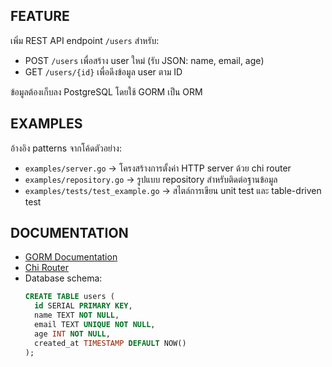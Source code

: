 ## FEATURE
เพิ่ม REST API endpoint `/users` สำหรับ:
- POST `/users` เพื่อสร้าง user ใหม่ (รับ JSON: name, email, age)
- GET `/users/{id}` เพื่อดึงข้อมูล user ตาม ID

ข้อมูลต้องเก็บลง PostgreSQL โดยใช้ GORM เป็น ORM

## EXAMPLES
อ้างอิง patterns จากโค้ดตัวอย่าง:
- `examples/server.go` → โครงสร้างการตั้งค่า HTTP server ด้วย chi router
- `examples/repository.go` → รูปแบบ repository สำหรับติดต่อฐานข้อมูล
- `examples/tests/test_example.go` → สไตล์การเขียน unit test และ table-driven test

## DOCUMENTATION
- [GORM Documentation](https://gorm.io/docs/)
- [Chi Router](https://github.com/go-chi/chi)
- Database schema:
  ```sql
  CREATE TABLE users (
    id SERIAL PRIMARY KEY,
    name TEXT NOT NULL,
    email TEXT UNIQUE NOT NULL,
    age INT NOT NULL,
    created_at TIMESTAMP DEFAULT NOW()
  );